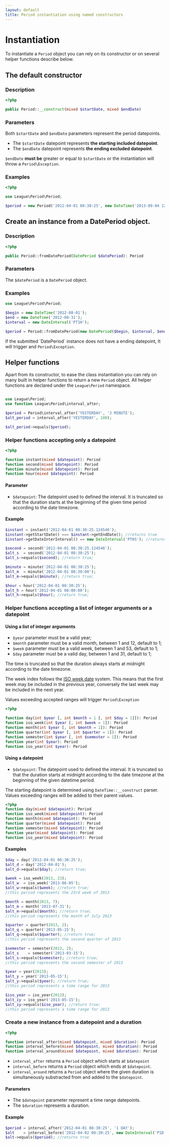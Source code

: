 ```yaml
---
layout: default
title: Period instantiation using named constructors
---
```


# Instantiation

To instantiate a `Period` object you can rely on its constructor or on several helper functions describe below.

## The default constructor

### Description

~~~php
<?php

public Period::__construct(mixed $startDate, mixed $endDate)
~~~

### Parameters

Both `$startDate` and `$endDate` parameters represent the period datepoints.

- The `$startDate` datepoint represents **the starting included datepoint**.
- The `$endDate` datepoint represents **the ending excluded datepoint**.

`$endDate` **must be** greater or equal to `$startDate` or the instantiation will throw a `Period\Exception`.

### Examples

~~~php
<?php

use League\Period\Period;

$period = new Period('2012-04-01 08:30:25', new DateTime('2013-09-04 12:35:21'));
~~~

## Create an instance from a DatePeriod object.

### Description

~~~php
<?php

public Period::fromDatePeriod(DatePeriod $datePeriod): Period
~~~

### Parameters

The `$datePeriod` is a `DatePeriod` object.

### Examples

~~~php
use League\Period\Period;

$begin = new DateTime('2012-08-01');
$end = new DateTime('2012-08-31');
$interval = new DateInterval('PT1H');

$period = Period::fromDatePeriod(new DatePeriod($begin, $interval, $end));
~~~

<p class="message-warning">If the submitted `DatePeriod` instance does not have a ending datepoint, It will trigger and <code>Period\Exception</code>.</p>


## Helper functions

Apart from its constructor, to ease the class instantiation you can rely on many built in helper functions to return a new `Period` object. All helper functions are declared under the `League\Period` namespace.

~~~php

use League\Period;
use function League\Period\interval_after;

$period = Period\interval_after('YESTERDAY', '2 MINUTE');
$alt_period = interval_after('YESTERDAY', 180);

$alt_period->equals($period);
~~~

### Helper functions accepting only a datepoint

~~~php
<?php

function instant(mixed $datepoint): Period
function second(mixed $datepoint): Period
function minute(mixed $datepoint): Period
function hour(mixed $datepoint): Period
~~~

#### Parameter

- `$datepoint`: The datepoint used to defined the interval. It is truncated so that the duration starts at the beginning of the given time period according to the date timezone.

#### Example

~~~php
$instant = instant('2012-04-01 08:30:25.124546');
$instant->getStartDate() === $instant->getEndDate(); //returns true
$instant->getDateInterInterval() == new DateInterval('PT0S'); //returns true

$second = second('2012-04-01 08:30:25.124546');
$alt_s  = second('2012-04-01 08:30:25');
$alt_s->equals($second); //return true;

$minute = minute('2012-04-01 08:30:25');
$alt_m  = minute('2012-04-01 08:30:00');
$alt_m->equals($minute); //return true;

$hour = hour('2012-04-01 08:30:25');
$alt_h = hour('2012-04-01 08:00:00');
$alt_h->equals($hour); //return true;
~~~

### Helper functions accepting a list of integer arguments or a datepoint

#### Using a list of integer arguments

- `$year` parameter must be a valid year;
- `$month` parameter must be a valid month, between 1 and 12, default to 1;
- `$week` parameter must be a valid week, between 1 and 53, default to 1;
- `$day` parameter must be a valid day, between 1 and 31, default to 1;

The time is truncated so that the duration always starts at midnight according to the date timezone.

<p class="message-notice">The week index follows the <a href="https://en.wikipedia.org/wiki/ISO_week_date" target="_blank">ISO week date</a> system. This means that the first week may be included in the previous year, conversely the last week may be included in the next year.</p>

<p class="message-warning">Values exceeding accepted ranges will trigger <code>Period\Exception</code></p>

~~~php
<?php

function day(int $year [, int $month = 1 [, int $day = 1]]): Period
function iso_week(int $year [, int $week = 1]): Period
function month(int $year [, int $month = 1]): Period
function quarter(int $year [, int $quarter = 1]): Period
function semester(int $year [, int $semester = 1]): Period
function year(int $year): Period
function iso_year(int $year): Period
~~~

#### Using a datepoint

- `$datepoint`: The datepoint used to defined the interval. It is truncated so that the duration starts at midnight according to the date timezone at the beginning of the given datetime period.

<p class="message-warning">The starting datepoint is determined using <code>DateTime::__construct</code> parser. Values exceeding ranges will be added to their parent values.</p>

~~~php
<?php
function day(mixed $datepoint): Period
function iso_week(mixed $datepoint): Period
function month(mixed $datepoint): Period
function quarter(mixed $datepoint): Period
function semester(mixed $datepoint): Period
function year(mixed $datepoint): Period
function iso_year(mixed $datepoint): Period
~~~

#### Examples

~~~php
$day = day('2012-04-01 08:30:25');
$alt_d = day('2012-04-01');
$alt_d->equals($day); //return true;

$week = iso_week(2013, 23);
$alt_w  = iso_week('2013-06-05');
$alt_w->equals($week); //return true;
//this period represents the 23rd week of 2013

$month = month(2013, 7);
$alt_m = month('2013-07-31');
$alt_m->equals($month); //return true;
//this period represents the month of July 2013

$quarter = quarter(2013, 2);
$alt_q = quarter('2013-05-15');
$alt_q->equals($quarter); //return true;
//this period represents the second quarter of 2013

$semester = semester(2013, 2);
$alt_s    = semester('2013-03-15');
$alt_s->equals($semester); //return true;
//this period represents the second semester of 2013

$year = year(2013);
$alt_y = year('2013-05-15');
$alt_y->equals($year); //return true;
//this period represents a time range for 2013

$iso_year = iso_year(2013);
$alt_iy = iso_year('2013-05-15');
$alt_iy->equals($iso_year); //return true;
//this period represents a time range for 2013
~~~

### Create a new instance from a datepoint and a duration

~~~php
<?php

function interval_after(mixed $datepoint, mixed $duration): Period
function interval_before(mixed $datepoint, mixed $duration): Period
function interval_around(mixed $datepoint, mixed $duration): Period
~~~

- `interval_after` returns a `Period` object which starts at `$datepoint`
- `interval_before` returns a `Period` object which ends at `$datepoint`.
- `interval_around` returns a `Period` object where the given duration is simultaneously substracted from and added to the `$datepoint`.

#### Parameters

- The `$datepoint` parameter represent a time range datepoints.
- The `$duration` represents a duration.

#### Example

~~~php
$period = interval_after('2012-04-01 08:30:25', '1 DAY');
$alt    = interval_before('2012-04-02 08:30:25', new DateInterval('P1D'));
$alt->equals($period); //returns true
~~~